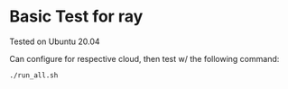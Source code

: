 # Basic Test for ray

Tested on Ubuntu 20.04

Can configure for respective cloud, then test w/ the following command:

```sh
./run_all.sh
```
